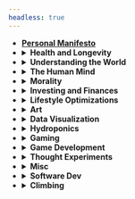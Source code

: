 ```yaml
---
headless: true
---
```


<ul>
<li><a href="/docs/manifesto/" ><strong>Personal Manifesto</strong></a></li>
<li><details><summary><strong>Health and Longevity</strong></summary><ul>
  <li><a href="/docs/health-and-longevity/influences/">Influences</a></li>
  <li><a href="/docs/health-and-longevity/tracking-health/">Tracking Health</a></li>
  <li><a href="/docs/health-and-longevity/sleep/">Sleep</a></li>
  <li><a href="/docs/health-and-longevity/food/">What Food and When?</a></li>
  <li><a href="/docs/health-and-longevity/cooking/">Cooking</a></li>
  <li><a href="/docs/health-and-longevity/fasting/">Fasting</a></li>
  <li><a href="/docs/health-and-longevity/cgm/">Continuous Glucose Monitoring</a></li>
  <li><a href="/docs/health-and-longevity/dna-testing/">DNA Testing</a></li>
  <li><a href="/docs/health-and-longevity/chronic-stress/">Chronic Stress</a></li>
  <li><a href="/docs/health-and-longevity/exercise/">Exercise</a></li>
  <li><a href="/docs/health-and-longevity/avoiding-accidents/">Avoiding Accidents</a></li>
  <li><a href="/docs/health-and-longevity/dental-health/">Dental Health</a></li>
  <li><a href="/docs/health-and-longevity/my-physiological-states/">My Physiological States</a></li>
  <li><a href="/docs/health-and-longevity/causes-of-death/">Causes of Death</a></li>
</ul></details></li>
<li><details><summary><strong>Understanding the World</strong></summary><ul>
  <li><a href="/docs/understanding-the-world/influences/">Influences</a></li>
  <li><a href="/docs/understanding-the-world/what-to-believe/">What to Believe</a></li>
  <li><a href="/docs/understanding-the-world/physics/">Physics</a></li>
  <li><a href="/docs/understanding-the-world/notetaking/">Notetaking</a></li>
  <li><a href="/docs/understanding-the-world/individuals-vs-groups/">Individuals Vs Groups</a></li>
  <li><a href="/docs/understanding-the-world/applying-theories/">Applying Theories</a></li>
  <li><a href="/docs/understanding-the-world/politics/">Politics</a></li>
  <li><a href="/docs/understanding-the-world/judging-decisions/">Judging Decisions</a></li>
</ul></details></li>
<li><details><summary><strong>The Human Mind</strong></summary><ul>
  <li><a href="/docs/mind/influences/">Influences</a></li>
  <li><a href="/docs/mind/mbti/">Myers-Briggs Personality Typing</a></li>
  <li><a href="/docs/mind/creativity/">Creativity</a></li>
  <li><a href="/docs/mind/motivation/">Motivation</a></li>
  <li><a href="/docs/mind/how-to-do-hard-tasks/">How to do Hard Tasks</a></li>
  <li><a href="/docs/mind/things-to-do-when-unmotivated/">Things to do When Unmotivated</a></li>
  <li><a href="/docs/mind/contentment/">Contentment (pet theory)</a></li>
  <li><a href="/docs/mind/working-with-others/">Working with Others</a></li>
  <li><a href="/docs/mind/desires-and-deprivation/">Desires and Deprivation</a></li>
</ul></details></li>
<li><details><summary><strong>Morality</strong></summary><ul>
  <li><a href="/docs/morality/efficiency-morality/">Efficient Living and Morality</a></li>
  <li><a href="/docs/morality/right-to-risk/">Right to Risk</a></li>
</ul></details></li>
<li><details><summary><strong>Investing and Finances</strong></summary><ul>
  <li><a href="/docs/investing-and-finances/influences/">Influences</a></li>
  <li><a href="/docs/investing-and-finances/strategies/">Strategies</a></li>
  <li><a href="/docs/investing-and-finances/financial-independence/">Financial Independence</a></li>
  <li><a href="/docs/investing-and-finances/taxes/">Taxes</a></li>
  <li><a href="/docs/investing-and-finances/housing/">Housing</a></li>
  <li><a href="/docs/investing-and-finances/expected-house-return/">My Comprehensive Housing Return Estimator</a></li>
  <li><a href="/docs/investing-and-finances/monthly-costs-of-car-ownership/">Monthly Costs of Car Ownership</a></li>
</ul></details></li>
<li><details><summary><strong>Lifestyle Optimizations</strong></summary><ul>
  <li><em>Projects and tricks that make my life run smoothly.</em></li>
  <li><a href="/docs/lifestyle-optimizations/website/">This Website</a></li>
  <li><a href="/docs/lifestyle-optimizations/task-tracking/">Task Tracking</a></li>
  <li><a href="/docs/lifestyle-optimizations/android-apps/">Android Apps</a></li>
  <li><a href="/docs/lifestyle-optimizations/computing-config/">My Computer Configuration (dotfiles)</a></li>
  <li><a href="/docs/lifestyle-optimizations/internet-troubleshooting/">Home Network and Internet Troubleshooting</a></li>
  <li><a href="/docs/lifestyle-optimizations/personal-data-tracking/">Personal Data Tracking</a></li>
  <li><a href="/docs/lifestyle-optimizations/energy-monitoring/">Home Energy Monitoring</a></li>
  <li><a href="/docs/lifestyle-optimizations/hang-drying-cloths/">Hang Drying Cloths</a></li>
  <li><a href="/docs/lifestyle-optimizations/taut-line-hitch/">Taut-line hitch (most useful knot I know)</a></li>
  <li><a href="/docs/lifestyle-optimizations/phone-case/">Phone Case</a></li>
  <li><a href="/docs/lifestyle-optimizations/vim-tricks/">Vim Tricks</a></li>
  <li><a href="/docs/lifestyle-optimizations/youtube-downloading/">No-Ad YouTube Viewing</a></li>
</ul></details></li>
<li><details><summary><strong>Art</strong></summary><ul>
  <li><a href="/docs/visual-art/generative-art/">Generative Art</a></li>
  <li><a href="/docs/favorite-music/" >My Favorite Music</a></li>
</ul></details></li>
<li><details><summary><strong>Data Visualization</strong></summary><ul>
  <li><a href="/docs/datavis/seattle-rain/">Rain in Seattle</a></li>
  <li><a href="/reddit-tree.html">Reddit Comment Analyzer</a></li>
</ul></details></li>
<li><details><summary><strong>Hydroponics</strong></summary><ul>
  <li><a href="/docs/hydroponics/my-setup/" >My Setup</a></li>
  <li><a href="/docs/hydroponics/journal/" >Journal</a></li>
</ul></details></li>
<li><details><summary><strong>Gaming</strong></summary><ul>
  <li><a href="/docs/gaming/fps-principles/">FPS Principles</a></li>
  <li><a href="/docs/gaming/top-10/">Top 10 All Time</a></li>
  <li><a href="/docs/gaming/oxygen-not-included/">Oxygen Not Included</a></li>
  <li><a href="/docs/gaming/chess/">Chess</a></li>
</ul></details></li>
<li><details><summary><strong>Game Development</strong></summary><ul>
  <li><a href="/docs/gamedev/my-projects/">My Projects</a></li>
  <li><a href="/docs/gamedev/common-patterns/">Common patterns found in games</a></li>
  <li><a href="/docs/gamedev/gamedev-context/">Good context about game development</a></li>
  <li><a href="/docs/gamedev/mechanic-ideas/low-friction-turn-based-tactics/">Mechanic Idea: Low Friction Turn Based Tactics</a></li>
</ul></details></li>
<li><details><summary><strong>Thought Experiments</strong></summary><ul>
  <li><a href="/docs/thought-experiments/two-glasses/" >Mixing Milk Tea</a></li>
</ul></details></li>
<li><details><summary><strong>Misc</strong></summary><ul>
  <li><a href="/docs/random-ideas/" >Random Ideas</a></li>
  <li><a href="/docs/purposeful-work/" >Purposeful Work</a></li>
</ul></details></li>
<li><details><summary><strong>Software Dev</strong></summary><ul>
  <li><a href="/docs/software-dev/influences/" >Influences</a></li>
  <li><a href="/docs/software-dev/impact/" >Impact</a></li>
  <li><a href="/docs/software-dev/choosing-a-language/" >Languages</a></li>
</ul></details></li>
<li><details><summary><strong>Climbing</strong></summary><ul>
  <li><a href="/docs/climbing/media/" >Media/Inspiration</a></li>
  <li><a href="/docs/climbing/safety-checklist/" >Safety Checklist</a></li>
  <li><details><summary><strong>Event Reports</strong></summary><ul>
    <li><a href="/docs/climbing/event-reports/mcmahon-hall/" >2014 - McMahon Hall</a></li>
    <li><a href="/docs/climbing/event-reports/2019-10-7-namaste-wall-zion/" >Oct. 2019 - Namaste Wall, Zion</a></li>
    <li><a href="/docs/climbing/event-reports/2020-8-10-lake-erie/" >Aug. 2020 - Mt. Erie</a></li>
    <li><a href="/docs/climbing/event-reports/2020-8-12-mile-high-club/" >Aug. 2020 - Mile High Club</a></li>
    <li><a href="/docs/climbing/event-reports/first-512/" >Jan 12, 2018 - My first 5.12!</a></li>
  </ul></details></li>
</ul></details></li>
</ul>
